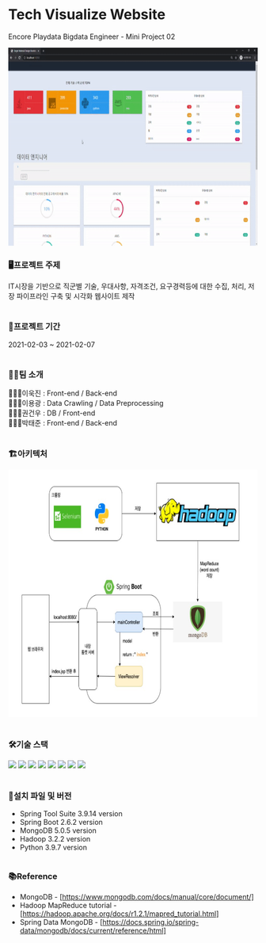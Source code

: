 # Tech Visualize Website

Encore Playdata Bigdata Engineer - Mini Project 02

<p align="center">
<img src="/asset/Miniproject2_techvisual.gif" width="600" height="400" >
</p>

### 🖥️프로젝트 주제
IT시장을 기반으로 직군별 기술, 우대사항, 자격조건, 요구경력등에 대한 수집, 처리, 저장 파이프라인 구축 및 시각화 웹사이트 제작
#

### 📆프로젝트 기간
2021-02-03 ~ 2021-02-07
#

### 👨‍👨팀 소개
🙋🏼‍♂️이욱진 : Front-end / Back-end  
🙋🏼‍♂️이용광 : Data Crawling / Data Preprocessing  
🙋🏼‍♂️권건우 : DB / Front-end  
🙋🏼‍♂️박태준 : Front-end / Back-end
#


### 🏗️아키텍처
<p align="center">
<img src="/asset/miniproject2_architect.jpg" width="800" height="500" >
</p>

#

### 🛠️기술 스택
<p>
  <img src="https://img.shields.io/badge/Spring Boot-6DB33F?style=flat-square&logo=Spring%20Boot&logoColor=white"/>
  <img src="https://img.shields.io/badge/Java-007396?style=flat-square&logo=Java&logoColor=white"/>
  <img src="https://img.shields.io/badge/Html-E34F26?style=flat-square&logo=Html5&logoColor=white"/>
  <img src="https://img.shields.io/badge/CSS-1572B6?style=flat-square&logo=CSS3&logoColor=white"/>
  <img src="https://img.shields.io/badge/JavaScript-F7DF1E?style=flat-square&logo=JavaScript&logoColor=black"/>
  <img src="https://img.shields.io/badge/Python-3776AB?style=flat-square&logo=Python&logoColor=white"/>
  <img src="https://img.shields.io/badge/MongoDB-E6E6E6?style=flat-square&logo=MongoDB&logoColor=47A248"/>
  <img src="https://img.shields.io/badge/Apache Hadoop-66CCFF?style=flat-square&logo=Apache%20Hadoop&logoColor=black"/>
</p>


#

### 📂설치 파일 및 버전
- Spring Tool Suite 3.9.14 version
- Spring Boot 2.6.2 version
- MongoDB 5.0.5 version
- Hadoop 3.2.2 version
- Python 3.9.7 version
#

### 📚Reference
- MongoDB - [https://www.mongodb.com/docs/manual/core/document/]<br>
- Hadoop MapReduce tutorial - [https://hadoop.apache.org/docs/r1.2.1/mapred_tutorial.html]<br>
- Spring Data MongoDB - [https://docs.spring.io/spring-data/mongodb/docs/current/reference/html]
